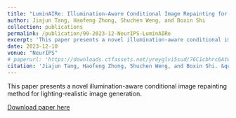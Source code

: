 ```yaml
---
title: "LuminAIRe: Illumination-Aware Conditional Image Repainting for Lighting-Realistic Generation"
author: Jiajun Tang, Haofeng Zhong, Shuchen Weng, and Boxin Shi
collection: publications
permalink: /publication/99-2023-12-NeurIPS-LuminAIRe
excerpt: 'This paper presents a novel illumination-aware conditional image repainting method for lighting-realistic image generation.'
date: 2023-12-10
venue: "NeurIPS"
# paperurl: 'https://downloads.ctfassets.net/yreyglvi5sud/76C1cbhrc6AtWU9MReZNNm/29cfdbb43ed9aa3d0ff04e8a830851c4/Tang_NeurIPS23.pdf'
citation: 'Jiajun Tang, Haofeng Zhong, Shuchen Weng, and Boxin Shi. &quot;LuminAIRe: Illumination-Aware Conditional Image Repainting for Lighting-Realistic Generation.&quot; <i>NeurIPS </i>, 2023.'
---
```

This paper presents a novel illumination-aware conditional image repainting method for lighting-realistic image generation.

[Download paper here](https://downloads.ctfassets.net/yreyglvi5sud/76C1cbhrc6AtWU9MReZNNm/29cfdbb43ed9aa3d0ff04e8a830851c4/Tang_NeurIPS23.pdf)